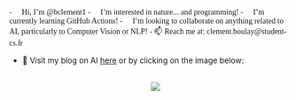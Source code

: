 <p style="font-family: calibri;">
- 👋 Hi, I’m @bclement1
- 👀 I’m interested in nature... and programming!
- 🌱 I’m currently learning GitHub Actions!
- 💞️ I’m looking to collaborate on anything related to AI, particularly to Computer Vision or NLP!
- 📫 Reach me at: clement.boulay@student-cs.fr

- 🤖 Visit my blog on AI <a href="https://bclement1.github.io">here</a> or by clicking on the image below: <br><br>
  <p style="text-align: center;"> 
  <a href="https://bclement1.github.io">
  <img src="https://user-images.githubusercontent.com/93796446/232519756-67bba801-bbcf-4abe-9de5-beaf4cfbcaa1.png" />
  </a>
  </p>
</p>
<!---
bclement1/bclement1 is a ✨ special ✨ repository because its `README.md` (this file) appears on your GitHub profile.
You can click the Preview link to take a look at your changes.
--->
